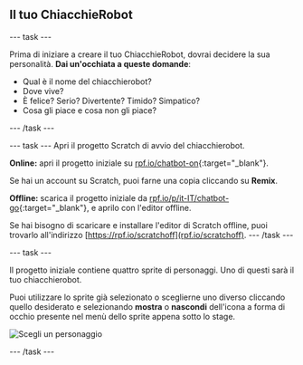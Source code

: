 ## Il tuo ChiacchieRobot

--- task ---

Prima di iniziare a creare il tuo ChiacchieRobot, dovrai decidere la sua personalità. **Dai un'occhiata a queste domande**:

+ Qual è il nome del chiacchierobot?
+ Dove vive?
+ È felice? Serio? Divertente? Timido? Simpatico?
+ Cosa gli piace e cosa non gli piace?

--- /task ---

--- task --- Apri il progetto Scratch di avvio del chiacchierobot.

**Online:** apri il progetto iniziale su [rpf.io/chatbot-on](http://rpf.io/chatbot-on){:target="_blank"}.

Se hai un account su Scratch, puoi farne una copia cliccando su **Remix**.

**Offline:** scarica il progetto iniziale da [rpf.io/p/it-IT/chatbot-go](http://rpf.io/p/it-IT/chatbot-go){:target="_blank"}, e aprilo con l'editor offline.

Se hai bisogno di scaricare e installare l'editor di Scratch offline, puoi trovarlo all'indirizzo [https://rpf.io/scratchoff](rpf.io/scratchoff). --- /task ---

--- task ---

Il progetto iniziale contiene quattro sprite di personaggi. Uno di questi sarà il tuo chiacchierobot.

Puoi utilizzare lo sprite già selezionato o sceglierne uno diverso cliccando quello desiderato e selezionando **mostra** o **nascondi** dell'icona a forma di occhio presente nel menù dello sprite appena sotto lo stage.

![Scegli un personaggio](images/chatbot-characters.png)

--- /task ---